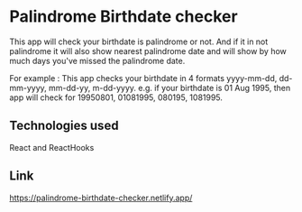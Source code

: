 # Palindrome Birthdate checker
This app will check your birthdate is palindrome or not. And if it in not palindrome it will also show nearest palindrome date and will show by how much days you've missed the palindrome date. 

For example : This app checks your birthdate in 4 formats yyyy-mm-dd, dd-mm-yyyy, mm-dd-yy, m-dd-yyyy.
e.g. if your birthdate is 01 Aug 1995, then app will check for 19950801, 01081995, 080195, 1081995.

## Technologies used 
React and ReactHooks


## Link
https://palindrome-birthdate-checker.netlify.app/
